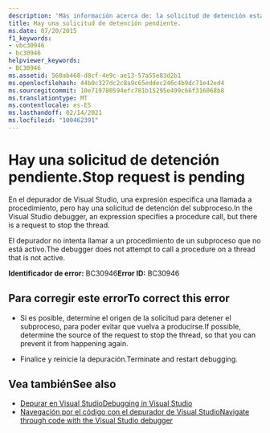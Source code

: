 ```yaml
---
description: 'Más información acerca de: la solicitud de detención está pendiente'
title: Hay una solicitud de detención pendiente.
ms.date: 07/20/2015
f1_keywords:
- vbc30946
- bc30946
helpviewer_keywords:
- BC30946
ms.assetid: 560ab468-d8cf-4e9c-ae13-57a55e83d2b1
ms.openlocfilehash: 44b0c327dc2c8a9c65eddec246c4b9dc71e42ed4
ms.sourcegitcommit: 10e719780594efc781b15295e499c66f316068b8
ms.translationtype: MT
ms.contentlocale: es-ES
ms.lasthandoff: 02/14/2021
ms.locfileid: "100462391"
---
```

# <a name="stop-request-is-pending"></a><span data-ttu-id="2240b-103">Hay una solicitud de detención pendiente.</span><span class="sxs-lookup"><span data-stu-id="2240b-103">Stop request is pending</span></span>

<span data-ttu-id="2240b-104">En el depurador de Visual Studio, una expresión especifica una llamada a procedimiento, pero hay una solicitud de detención del subproceso.</span><span class="sxs-lookup"><span data-stu-id="2240b-104">In the Visual Studio debugger, an expression specifies a procedure call, but there is a request to stop the thread.</span></span>  
  
 <span data-ttu-id="2240b-105">El depurador no intenta llamar a un procedimiento de un subproceso que no está activo.</span><span class="sxs-lookup"><span data-stu-id="2240b-105">The debugger does not attempt to call a procedure on a thread that is not active.</span></span>  
  
 <span data-ttu-id="2240b-106">**Identificador de error:** BC30946</span><span class="sxs-lookup"><span data-stu-id="2240b-106">**Error ID:** BC30946</span></span>  
  
## <a name="to-correct-this-error"></a><span data-ttu-id="2240b-107">Para corregir este error</span><span class="sxs-lookup"><span data-stu-id="2240b-107">To correct this error</span></span>  
  
- <span data-ttu-id="2240b-108">Si es posible, determine el origen de la solicitud para detener el subproceso, para poder evitar que vuelva a producirse.</span><span class="sxs-lookup"><span data-stu-id="2240b-108">If possible, determine the source of the request to stop the thread, so that you can prevent it from happening again.</span></span>  
  
- <span data-ttu-id="2240b-109">Finalice y reinicie la depuración.</span><span class="sxs-lookup"><span data-stu-id="2240b-109">Terminate and restart debugging.</span></span>  
  
## <a name="see-also"></a><span data-ttu-id="2240b-110">Vea también</span><span class="sxs-lookup"><span data-stu-id="2240b-110">See also</span></span>

- [<span data-ttu-id="2240b-111">Depurar en Visual Studio</span><span class="sxs-lookup"><span data-stu-id="2240b-111">Debugging in Visual Studio</span></span>](/visualstudio/debugger/debugger-feature-tour)
- [<span data-ttu-id="2240b-112">Navegación por el código con el depurador de Visual Studio</span><span class="sxs-lookup"><span data-stu-id="2240b-112">Navigate through code with the Visual Studio debugger</span></span>](/visualstudio/debugger/navigating-through-code-with-the-debugger)

